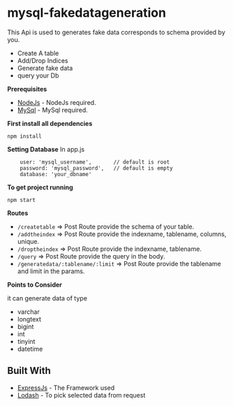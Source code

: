 # mysql-fakedatageneration
This Api is used to generates fake data corresponds to schema provided by you.

- Create A table 
- Add/Drop Indices
- Generate fake data
- query your Db

**Prerequisites**

* [NodeJs](https://nodejs.org/en/) - NodeJs required.
* [MySql](https://www.mysql.com/downloads/) - MySql required.

**First install all dependencies**

`npm install`

**Setting Database**
In app.js 
```host: 'localhost',
    user: 'mysql_username',       // default is root
    password: 'mysql_password',   // default is empty
    database: 'your_dbname'

```
    
    
**To get project running**

`npm start`    


**Routes**

- `/createtable`                       =>    Post Route provide the schema of your table.
- `/addtheindex`                       =>    Post Route provide the indexname, tablename, columns, unique.
- `/droptheindex`                      =>    Post Route provide the indexname, tablename.
- `/query`                             =>    Post Route provide the query in the body.
- `/generatedata/:tablename/:limit`    =>    Post Route provide the tablename and limit in the params.

**Points to Consider**

it can generate data of type 

- varchar
- longtext
- bigint
- int
- tinyint
- datetime




## Built With

* [ExpressJs](http://expressjs.com/) - The Framework used
* [Lodash](https://lodash.com/) - To pick selected data from request



